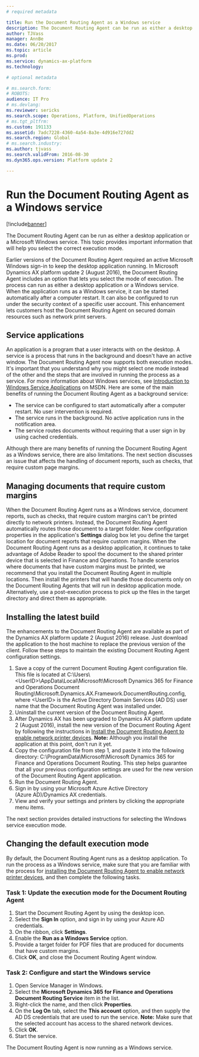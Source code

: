 ```yaml
---
# required metadata

title: Run the Document Routing Agent as a Windows service
description: The Document Routing Agent can be run as either a desktop application or a Microsoft Windows service. This topic provides important information that will help you select the correct execution mode.
author: TJVass
manager: AnnBe
ms.date: 06/20/2017
ms.topic: article
ms.prod: 
ms.service: dynamics-ax-platform
ms.technology: 

# optional metadata

# ms.search.form: 
# ROBOTS: 
audience: IT Pro
# ms.devlang: 
ms.reviewer: sericks
ms.search.scope: Operations, Platform, UnifiedOperations
# ms.tgt_pltfrm: 
ms.custom: 191133
ms.assetid: 7adc7228-4360-4a54-8a3e-4d916e727dd2
ms.search.region: Global
# ms.search.industry: 
ms.author: tjvass
ms.search.validFrom: 2016-08-30
ms.dyn365.ops.version: Platform update 2

---
```


# Run the Document Routing Agent as a Windows service

[!include[banner](../includes/banner.md)]


The Document Routing Agent can be run as either a desktop application or a Microsoft Windows service. This topic provides important information that will help you select the correct execution mode.

Earlier versions of the Document Routing Agent required an active Microsoft Windows sign-in to keep the desktop application running. In Microsoft Dynamics AX platform update 2 (August 2016), the Document Routing Agent includes an option that lets you select the mode of execution. The process can run as either a desktop application or a Windows service. When the application runs as a Windows service, it can be started automatically after a computer restart. It can also be configured to run under the security context of a specific user account. This enhancement lets customers host the Document Routing Agent on secured domain resources such as network print servers.

## Service applications
An application is a program that a user interacts with on the desktop. A service is a process that runs in the background and doesn't have an active window. The Document Routing Agent now supports both execution modes. It's important that you understand why you might select one mode instead of the other and the steps that are involved in running the process as a service. For more information about Windows services, see [Introduction to Windows Service Applications](https://msdn.microsoft.com/en-us/library/d56de412(v=vs.110).aspx) on MSDN. Here are some of the main benefits of running the Document Routing Agent as a background service:

-   The service can be configured to start automatically after a computer restart. No user intervention is required.
-   The service runs in the background. No active application runs in the notification area.
-   The service routes documents without requiring that a user sign in by using cached credentials.

Although there are many benefits of running the Document Routing Agent as a Windows service, there are also limitations. The next section discusses an issue that affects the handling of document reports, such as checks, that require custom page margins.

## Managing documents that require custom margins
When the Document Routing Agent runs as a Windows service, document reports, such as checks, that require custom margins can't be printed directly to network printers. Instead, the Document Routing Agent automatically routes those document to a target folder. New configuration properties in the application's **Settings** dialog box let you define the target location for document reports that require custom margins. When the Document Routing Agent runs as a desktop application, it continues to take advantage of Adobe Reader to spool the document to the shared printer device that is selected in Finance and Operations. To handle scenarios where documents that have custom margins must be printed, we recommend that you install the Document Routing Agent in multiple locations. Then install the printers that will handle those documents only on the Document Routing Agents that will run in desktop application mode. Alternatively, use a post-execution process to pick up the files in the target directory and direct them as appropriate.

## Installing the latest build
The enhancements to the Document Routing Agent are available as part of the Dynamics AX platform update 2 (August 2016) release. Just download the application to the host machine to replace the previous version of the client. Follow these steps to maintain the existing Document Routing Agent configuration settings.

1.  Save a copy of the current Document Routing Agent configuration file. This file is located at C:\\Users\\&lt;UserID&gt;\\AppData\\Local\\Microsoft\\Microsoft Dynamics 365 for Finance and Operations Document Routing\\Microsoft.Dynamics.AX.Framework.DocumentRouting.config, where &lt;UserID&gt; is the Active Directory Domain Services (AD DS) user name that the Document Routing Agent was installed under.
2.  Uninstall the current version of the Document Routing Agent.
3.  After Dynamics AX has been upgraded to Dynamics AX platform update 2 (August 2016), install the new version of the Document Routing Agent by following the instructions in [Install the Document Routing Agent to enable network printer devices](install-document-routing-agent.md). **Note:** Although you install the application at this point, don't run it yet.
4.  Copy the configuration file from step 1, and paste it into the following directory: C:\\ProgramData\\Microsoft\\Microsoft Dynamics 365 for Finance and Operations Document Routing. This step helps guarantee that all your previous configuration settings are used for the new version of the Document Routing Agent application.
5.  Run the Document Routing Agent.
6.  Sign in by using your Microsoft Azure Active Directory (Azure AD)/Dynamics AX credentials.
7.  View and verify your settings and printers by clicking the appropriate menu items.

The next section provides detailed instructions for selecting the Windows service execution mode.

## Changing the default execution mode
By default, the Document Routing Agent runs as a desktop application. To run the process as a Windows service, make sure that you are familiar with the process for [installing the Document Routing Agent to enable network printer devices](install-document-routing-agent.md), and then complete the following tasks.

### Task 1: Update the execution mode for the Document Routing Agent

1.  Start the Document Routing Agent by using the desktop icon.
2.  Select the **Sign In** option, and sign in by using your Azure AD credentials.
3.  On the ribbon, click **Settings**.
4.  Enable the **Run as a Windows Service** option.
5.  Provide a target folder for PDF files that are produced for documents that have custom margins.
6.  Click **OK**, and close the Document Routing Agent window.

### Task 2: Configure and start the Windows service

1.  Open Service Manager in Windows.
2.  Select the **Microsoft Dynamics 365 for Finance and Operations Document Routing Service** item in the list.
3.  Right-click the name, and then click **Properties**.
4.  On the **Log On** tab, select the **This account** option, and then supply the AD DS credentials that are used to run the service. **Note:** Make sure that the selected account has access to the shared network devices.
5.  Click **OK**.
6.  Start the service.

The Document Routing Agent is now running as a Windows service.



